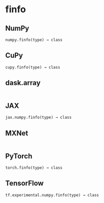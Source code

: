 # finfo

## NumPy

```
numpy.finfo(type) → class
```

## CuPy

```
cupy.finfo(type) → class
```

## dask.array

```

```

## JAX

```
jax.numpy.finfo(type) → class
```

## MXNet

```

```

## PyTorch

```
torch.finfo(type) → class
```

## TensorFlow

```
tf.experimental.numpy.finfo(type) → class
```
